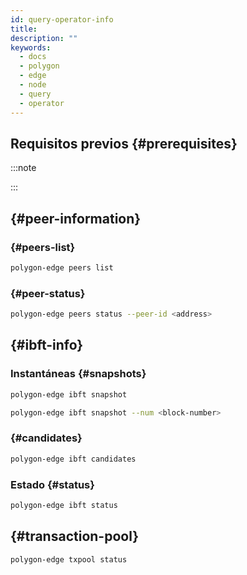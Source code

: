 ```yaml
---
id: query-operator-info
title:
description: ""
keywords:
  - docs
  - polygon
  - edge
  - node
  - query
  - operator
---
```


## Requisitos previos {#prerequisites}







:::note



:::

##  {#peer-information}

###  {#peers-list}


````bash
polygon-edge peers list
````



###  {#peer-status}


````bash
polygon-edge peers status --peer-id <address>
````


##  {#ibft-info}





### Instantáneas {#snapshots}


````bash
polygon-edge ibft snapshot
````

````bash
polygon-edge ibft snapshot --num <block-number>
````

###  {#candidates}


````bash
polygon-edge ibft candidates
````


### Estado {#status}


````bash
polygon-edge ibft status
````

##  {#transaction-pool}


````bash
polygon-edge txpool status
````
